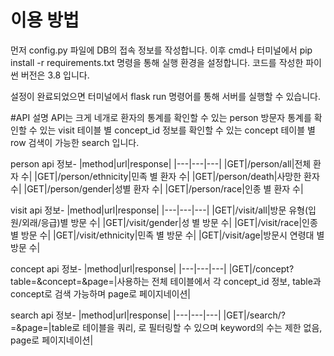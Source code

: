 # 이용 방법
먼저 config.py 파일에 DB의 접속 정보를 작성합니다.
이후 cmd나 터미널에서 pip install -r requirements.txt 명령을 통해 실행 환경을 설정합니다.
코드를 작성한 파이썬 버전은 3.8 입니다.

설정이 완료되었으면 터미널에서 flask run 명령어를 통해 서버를 실행할 수 있습니다.

#API 설명
API는 크게 네개로
환자의 통계를 확인할 수 있는 person
방문자 통계를 확인할 수 있는 visit
테이블 별 concept_id 정보를 확인할 수 있는 concept
테이블 별 row 검색이 가능한 search 입니다.

person api 정보-
|method|url|response|
|---|---|---|
|GET|/person/all|전체 환자 수|
|GET|/person/ethnicity|민족 별 환자 수|
|GET|/person/death|사망한 환자 수|
|GET|/person/gender|성별 환자 수|
|GET|/person/race|인종 별 환자 수|

visit api 정보-
|method|url|response|
|---|---|---|
|GET|/visit/all|방문 유형(입원/외래/응급)별 방문 수|
|GET|/visit/gender|성 별 방문 수|
|GET|/visit/race|인종 별 방문 수|
|GET|/visit/ethnicity|민족 별 방문 수|
|GET|/visit/age|방문시 연령대 별 방문 수|

concept api 정보-
|method|url|response|
|---|---|---|
|GET|/concept?table=&concept=&page=|사용하는 전체 테이블에서 각 concept_id 정보, table과 concept로 검색 가능하며 page로 페이지네이션|

search api 정보-
|method|url|response|
|---|---|---|
|GET|/search/<table>?<keyword>=&page=|table로 테이블을 쿼리, <keyword>로 필터링할 수 있으며 keyword의 수는 제한 없음, page로 페이지네이션|
